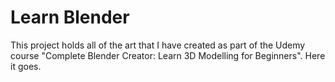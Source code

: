 # Learn Blender
This project holds all of the art that I have created as part of the Udemy course "Complete Blender Creator: Learn 3D Modelling for Beginners". Here it goes. 